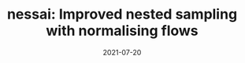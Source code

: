 ---
title: "nessai: Improved nested sampling with normalising flows"
collection: posters
type: "Poster"
permalink: /posters/2021-07-20-pccp
venue: "National Astronomy Meeting 2021, University of Bath (remote)"
date: 2021-07-20
location: "UK"
---